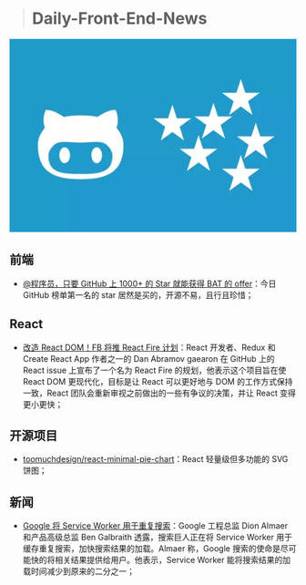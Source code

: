 > # Daily-Front-End-News

[![cover][img]][link]

[img]: https://github.com/fengshangwuqi/Daily-Front-End-News/blob/master/history/2018/09/03/kui-vue.jpg "@程序员，只要 GitHub 上 1000+ 的 Star 就能获得 BAT 的 offer"
[link]: https://mp.weixin.qq.com/s/L4M6koo0CEh7YqYCyVDm4A

## 前端

- [@程序员，只要 GitHub 上 1000+ 的 Star 就能获得 BAT 的 offer](https://mp.weixin.qq.com/s/L4M6koo0CEh7YqYCyVDm4A)：今日 GitHub 榜单第一名的 star 居然是买的，开源不易，且行且珍惜；

## React

- [改造 React DOM！FB 将推 React Fire 计划](https://mp.weixin.qq.com/s/9fiACBTQS_A21HmnLpiROg)：React 开发者、Redux 和 Create React App 作者之一的 Dan Abramov gaearon 在 GitHub 上的 React issue 上宣布了一个名为 React Fire 的规划，他表示这个项目旨在使 React DOM 更现代化，目标是让 React 可以更好地与 DOM 的工作方式保持一致，React 团队会重新审视之前做出的一些有争议的决策，并让 React 变得更小更快；

## 开源项目

- [toomuchdesign/react-minimal-pie-chart](https://github.com/toomuchdesign/react-minimal-pie-chart)：React 轻量级但多功能的 SVG 饼图；

## 新闻

- [Google 将 Service Worker 用于重复搜索](https://venturebeat.com/2018/09/01/google-search-now-uses-service-worker-for-repeated-searches/)：Google 工程总监 Dion Almaer 和产品高级总监 Ben Galbraith 透露，搜索巨人正在将 Service Worker 用于缓存重复搜索，加快搜索结果的加载。Almaer 称，Google 搜索的使命是尽可能快的将相关结果提供给用户。他表示，Service Worker 能将搜索结果的加载时间减少到原来的二分之一；
